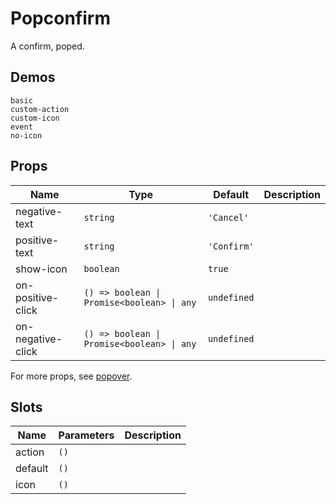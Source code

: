# Popconfirm

A confirm, poped.

## Demos

```demo
basic
custom-action
custom-icon
event
no-icon
```

## Props

| Name | Type | Default | Description |
| --- | --- | --- | --- |
| negative-text | `string` | `'Cancel'` |  |
| positive-text | `string` | `'Confirm'` |  |
| show-icon | `boolean` | `true` |  |
| on-positive-click | `() => boolean \| Promise<boolean> \| any` | `undefined` |  |
| on-negative-click | `() => boolean \| Promise<boolean> \| any` | `undefined` |  |

For more props, see [popover](n-popover#Props).

## Slots

| Name    | Parameters | Description |
| ------- | ---------- | ----------- |
| action  | `()`       |             |
| default | `()`       |             |
| icon    | `()`       |             |
